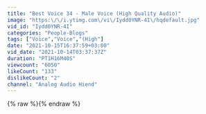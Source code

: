 ```yaml
---
title: "Best Voice 34 - Male Voice (High Quality Audio)"
image: "https:\/\/i.ytimg.com\/vi\/Iydd0YNR-4I\/hqdefault.jpg"
vid_id: "Iydd0YNR-4I"
categories: "People-Blogs"
tags: ["Voice","Voice","(High"]
date: "2021-10-15T16:37:59+03:00"
vid_date: "2021-10-14T03:37:37Z"
duration: "PT1H16M40S"
viewcount: "6050"
likeCount: "133"
dislikeCount: "2"
channel: "Analog Audio Hiend"
---
```

{% raw %}{% endraw %}
